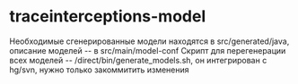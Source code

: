 # traceinterceptions-model
Необходимые сгенерированные модели находятся в src/generated/java, описание моделей -- в src/main/model-conf
Скрипт для перегенерации всех моделей -- /direct/bin/generate_models.sh, он интегрирован с hg/svn, нужно только закоммитить изменения
